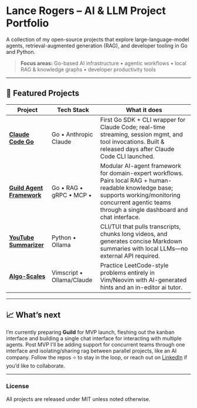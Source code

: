 # Lance Rogers – AI & LLM Project Portfolio

A collection of my open-source projects that explore large-language-model agents, retrieval-augmented generation (RAG), and developer tooling in Go and Python.

> **Focus areas:** Go-based AI infrastructure • agentic workflows • local RAG & knowledge graphs • developer productivity tools

---

## 🚀 Featured Projects

| Project                                                                              | Tech Stack                | What it does                                                                                                                                                                                                 |
| ------------------------------------------------------------------------------------ | ------------------------- | ------------------------------------------------------------------------------------------------------------------------------------------------------------------------------------------------------------ |
| **[Claude Code Go](https://github.com/lancekrogers/claude-code-go)**                 | Go • Anthropic Claude     | First Go SDK + CLI wrapper for Claude Code; real-time streaming, session mgmt, and tool invocations. Built & released days after Claude Code CLI launched.                                                   |
| **[Guild Agent Framework](https://github.com/Blockhead-Consulting/guild-framework)** | Go • RAG • gRPC • MCP •   | Modular AI-agent framework for domain-expert workflows. Pairs local RAG + human-readable knowledge base; supports working/monitoring concurrent agentic teams through a single dashboard and chat interface. |
| **[YouTube Summarizer](https://github.com/lancekrogers/yt_summarizer)**              | Python • Ollama           | CLI/TUI that pulls transcripts, chunks long videos, and generates concise Markdown summaries with local LLMs—no external API required.                                                                       |
| **[Algo-Scales](https://github.com/lancekrogers/algo-scales)**                       | Vimscript • Ollama/Claude | Practice LeetCode-style problems entirely in Vim/Neovim with AI-generated hints and an in-editor ai tutor.                                                                                                   |

---

## 📈 What’s next

I’m currently preparing **Guild** for MVP launch, fleshing out the kanban interface and building a single chat interface for interacting with multiple agents. Post MVP I'll be adding support for concurrent teams through one interface and isolating/sharing rag between parallel projects, like an AI company. Follow the repos ⭐ to stay in the loop, or reach out on [LinkedIn](https://linkedin.com/in/lancekrogers) if you’d like to collaborate.

---

### License

All projects are released under MIT unless noted otherwise.
